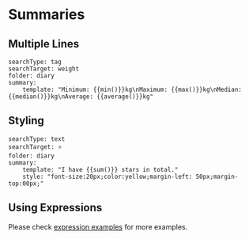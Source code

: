 # Summaries

## Multiple Lines

```tracker
searchType: tag
searchTarget: weight
folder: diary
summary:
    template: "Minimum: {{min()}}kg\nMaximum: {{max()}}kg\nMedian: {{median()}}kg\nAverage: {{average()}}kg"
```

## Styling

```tracker
searchType: text
searchTarget: ⭐
folder: diary
summary:
    template: "I have {{sum()}} stars in total."
    style: "font-size:20px;color:yellow;margin-left: 50px;margin-top:00px;"
```

## Using Expressions

Please check [expression examples](https://github.com/greater-than/Obsidian-Tracker-Plus/blob/main/examples/TestExpression.md) for more examples.
